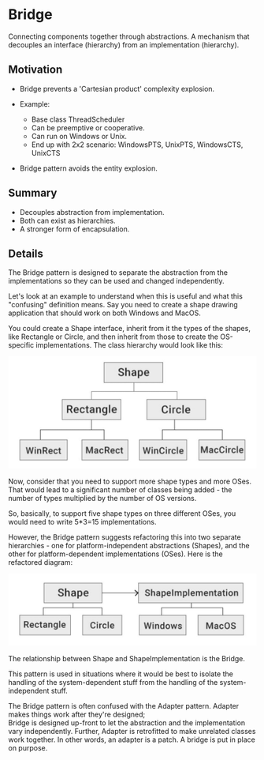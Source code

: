 # Bridge

Connecting components together through abstractions.
A mechanism that decouples an interface (hierarchy) from an implementation (hierarchy).

## Motivation

* Bridge prevents a 'Cartesian product' complexity explosion.
* Example:
    * Base class ThreadScheduler
    * Can be preemptive or cooperative.
    * Can run on Windows or Unix.
    * End up with 2x2 scenario: WindowsPTS, UnixPTS, WindowsCTS, UnixCTS

* Bridge pattern avoids the entity explosion.

## Summary

* Decouples abstraction from implementation.
* Both can exist as hierarchies.
* A stronger form of encapsulation.

## Details

The Bridge pattern is designed to separate the abstraction from the implementations so they can be used and changed independently.

Let's look at an example to understand when this is useful and what this "confusing" definition means.
Say you need to create a shape drawing application that should work on both Windows and MacOS.

You could create a Shape interface, inherit from it the types of the shapes, like Rectangle or Circle, and then inherit from those to create the OS-specific implementations.
The class hierarchy would look like this:

![](./images/bridge-1.jpeg)

Now, consider that you need to support more shape types and more OSes. That would lead to a significant number of classes being added - the number of types multiplied by the number of OS versions. 

So, basically, to support five shape types on three different OSes, you would need to write 5*3=15 implementations.

However, the Bridge pattern suggests refactoring this into two separate hierarchies - one for platform-independent abstractions (Shapes), and the other for platform-dependent implementations (OSes).
Here is the refactored diagram:

![](./images/bridge-2.jpeg)

The relationship between Shape and ShapeImplementation is the Bridge.

This pattern is used in situations where it would be best to isolate the handling of the system-dependent stuff from the handling of the system-independent stuff.

The Bridge pattern is often confused with the Adapter pattern.
Adapter makes things work after they're designed;  
Bridge is designed up-front to let the abstraction and the implementation vary independently. Further, Adapter is retrofitted to make unrelated classes work together.
In other words, an adapter is a patch. A bridge is put in place on purpose.
